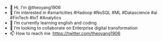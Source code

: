 - 👋 Hi, I’m @theoyang1906
- 👀 I’m interested in #smartcities #Hadoop #NoSQL #ML #Datascience #ai #FinTech #IoT #Analytics
- 🌱 I’m currently learning english and coding
- 💞️ I’m looking to collaborate on Enterprise digital transformation
- 📫 How to reach me :https://twitter.com/theoyang1906

<!---
theoyang1906/theoyang1906 is a ✨ special ✨ repository because its `README.md` (this file) appears on your GitHub profile.
You can click the Preview link to take a look at your changes.
--->

